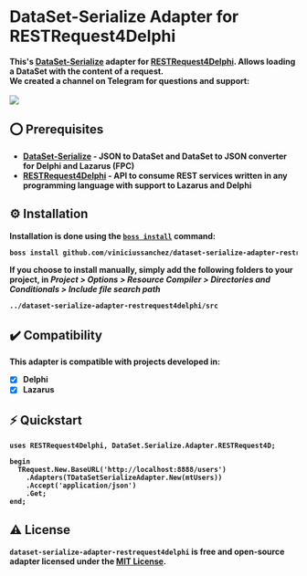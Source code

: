 # DataSet-Serialize Adapter for RESTRequest4Delphi
<b>This's <a href="https://github.com/viniciussanchez/dataset-serialize">DataSet-Serialize</a> adapter for <a href="https://github.com/viniciussanchez/RESTRequest4Delphi">RESTRequest4Delphi</a>. Allows loading a DataSet with the content of a request.
<br>We created a channel on Telegram for questions and support:<br><br>
<a href="https://t.me/hashload">
  <img src="https://img.shields.io/badge/telegram-join%20channel-7289DA?style=flat-square">
</a>

## ⭕ Prerequisites
* [**DataSet-Serialize**](https://github.com/viniciussanchez/dataset-serialize) - JSON to DataSet and DataSet to JSON converter for Delphi and Lazarus (FPC)
* [**RESTRequest4Delphi**](https://github.com/viniciussanchez/RESTRequest4Delphi) - API to consume REST services written in any programming language with support to Lazarus and Delphi
  
## ⚙️ Installation
Installation is done using the [`boss install`](https://github.com/HashLoad/boss) command:
``` sh
boss install github.com/viniciussanchez/dataset-serialize-adapter-restrequest4delphi
```
If you choose to install manually, simply add the following folders to your project, in *Project > Options > Resource Compiler > Directories and Conditionals > Include file search path*
```
../dataset-serialize-adapter-restrequest4delphi/src
```

## ✔️ Compatibility
This adapter is compatible with projects developed in:
- [X] Delphi
- [X] Lazarus

## ⚡️ Quickstart
```delphi
uses RESTRequest4Delphi, DataSet.Serialize.Adapter.RESTRequest4D;
  
begin
  TRequest.New.BaseURL('http://localhost:8888/users')
    .Adapters(TDataSetSerializeAdapter.New(mtUsers))
    .Accept('application/json')
    .Get;
end;
```

## ⚠️ License
`dataset-serialize-adapter-restrequest4delphi` is free and open-source adapter licensed under the [MIT License](https://github.com/viniciussanchez/dataset-serialize-adapter-restrequest4delphi/blob/main/LICENSE). 

